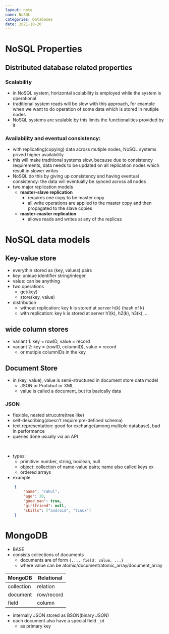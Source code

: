 ```yaml
---
layout: note
name: NoSQL
categories: Databases
date: 2021-10-20
---
```

# NoSQL Properties
## Distributed database related properties
### Scalability 
- in NoSQL system, horizontal scalability is employed while the system is operational
- traditional system reads will be slow with this approach, for example when we want to do operation of some data which is stored in mutiple nodes
- NoSQL systems are scalable by this limits the functionalities provided by it
### Availability and eventual consistency:
- with replicating(copying) data across mutiple nodes, NoSQL systems prived higher availability
- this will make traditional systems slow, because due to consistency requirements, data needs to be updated on all replication nodes which result in slower writes
- NoSQL do this by giving up consistency and having eventual consistency: the data will eventually be synced across all nodes
- two major replication models
	- **master-slave replication**
		- requires one copy to be master copy
		- all write operations are applied to the master copy and then propagated to the slave copies
	- **master-master replication**
		- allows reads and writes at any of the replicas
# NoSQL data models
## Key-value store
- everythin stored as (key, values) pairs
- key: unique identifier string/integer
- value: can be anything
- two operations
	- get(key)
	- store(key, value)
- distribution
	- without replication: key k is stored at server h(k) (hash of k)
	- with replication: key k is stored at server h1(k), h2(k), h3(k), ...
## wide column stores
- variant 1: key = rowID, value = record
- variant 2: key = (rowID, columnID), value = record
	- or mutiple columnIDs in the  key
## Document Store
- in (key, value), value is semi-structured in document store data model
	- JSON or Protobuf or XML
	- value is called a document, but its basically data
### JSON
- flexible, nested strucutre(tree like)
- self-describing(doesn't require pre-defined schema)
- text representation: good for exchange(among multiple database), bad in performance
- queries done usually via an API
<br>

- types:
	- primitive: number, string, boolean, null
	- object: collection of name-value pairs; name also called keys ex
	- ordered arrays
- example
```json
	{
		"name": "rahul",
		"age": 20,
		"good_man": true,
		"girlfriend": null,
		"skills": ["android", "linux"]
	}
```
	
# MongoDB
- BASE
- consists collections of documents
	- documents are of form `{..., field: value, ...}`
	- where value can be atomic/document/atomic_array/document_array

|MongoDB|Relational|
|-|-|
|collection|relation|
|document|row/record|
|field|column|
- internally JSON stored as BSON(binary JSON)
- each document also have a special field `_id`
	- as primary key

